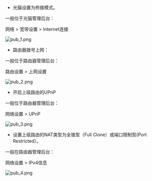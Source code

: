 - 光猫设置为桥接模式。

一般位于光猫管理后台：

网络 > 宽带设置  > Internet连接 

![pub_1.png](../master/img/pub_1.png)


- 路由器拨号上网：

一般位于路由器管理后台：

路由设置 > 上网设置


![pub_2.png](../master/img/pub_2.png)

- 开启上级路由的UPnP

一般位于路由器管理后台：

网络设置 > UPnP

![pub_3.png](../master/img/pub_3.png)


- 设置上级路由的NAT类型为全锥型（Full Clone）或端口限制型(Port Restricted）。

一般在路由器管理后台：

网络设置 > IPv4信息

![pub_4.png](../master/img/pub_4.png)

